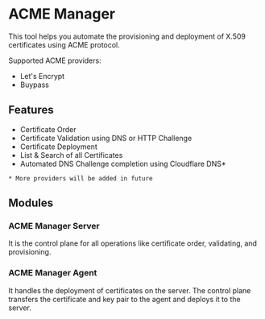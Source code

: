 # ACME Manager

This tool helps you automate the provisioning and deployment of X.509 certificates using ACME protocol.

Supported ACME providers:
- Let's Encrypt
- Buypass

## Features
- Certificate Order
- Certificate Validation using DNS or HTTP Challenge
- Certificate Deployment
- List & Search of all Certificates
- Automated DNS Challenge completion using Cloudflare DNS*

`* More providers will be added in future`

## Modules
### ACME Manager Server
It is the control plane for all operations like certificate order, validating, and provisioning.

### ACME Manager Agent
It handles the deployment of certificates on the server. The control plane transfers the certificate and key pair to the agent and deploys it to the server.
